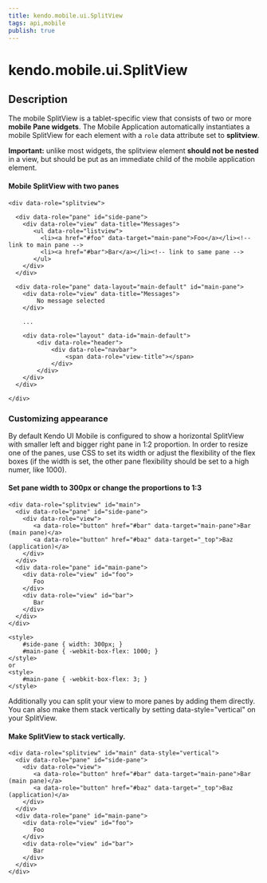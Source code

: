 ```yaml
---
title: kendo.mobile.ui.SplitView
tags: api,mobile
publish: true
---
```


# kendo.mobile.ui.SplitView

## Description



The mobile SplitView is a tablet-specific view that consists of two or more **mobile Pane widgets**. The
Mobile Application automatically instantiates a mobile SplitView for each element with a `role` data attribute set
to **splitview**. 

**Important:** unlike most widgets, the splitview element **should not be nested**
in a view, but should be put as an immediate child of the mobile application element.

#### Mobile SplitView with two panes

    <div data-role="splitview">
    
      <div data-role="pane" id="side-pane">
        <div data-role="view" data-title="Messages">
           <ul data-role="listview">
             <li><a href="#foo" data-target="main-pane">Foo</a></li><!-- link to main pane -->
             <li><a href="#bar">Bar</a></li><!-- link to same pane -->
           </ul>
        </div>
      </div>
    
      <div data-role="pane" data-layout="main-default" id="main-pane">
        <div data-role="view" data-title="Messages">
            No message selected
        </div>
    
        ...
    
        <div data-role="layout" data-id="main-default">
            <div data-role="header">
                <div data-role="navbar">
                    <span data-role="view-title"></span>
                </div>
            </div>
        </div>
      </div>
    
    </div>

### Customizing appearance

By default Kendo UI Mobile is configured to show a horizontal SplitView with smaller left and bigger right pane in 1:2 proportion.
In order to resize one of the panes, use CSS to set its width or adjust the flexibility of the flex boxes (if the width is set, the other pane flexibility should be set to a high numer, like 1000).

#### Set pane width to 300px or change the proportions to 1:3

    <div data-role="splitview" id="main">
      <div data-role="pane" id="side-pane">
        <div data-role="view">
           <a data-role="button" href="#bar" data-target="main-pane">Bar (main pane)</a>
           <a data-role="button" href="#baz" data-target="_top">Baz (application)</a>
        </div>
      </div>
      <div data-role="pane" id="main-pane">
        <div data-role="view" id="foo">
           Foo
        </div>
        <div data-role="view" id="bar">
           Bar
        </div>
      </div>
    </div>
    
    <style>
        #side-pane { width: 300px; }
        #main-pane { -webkit-box-flex: 1000; }
    </style>
    or
    <style>
        #main-pane { -webkit-box-flex: 3; }
    </style>

Additionally you can split your view to more panes by adding them directly. You can also make them stack vertically
by setting data-style="vertical" on your SplitView.

#### Make SplitView to stack vertically.

    <div data-role="splitview" id="main" data-style="vertical">
      <div data-role="pane" id="side-pane">
        <div data-role="view">
           <a data-role="button" href="#bar" data-target="main-pane">Bar (main pane)</a>
           <a data-role="button" href="#baz" data-target="_top">Baz (application)</a>
        </div>
      </div>
      <div data-role="pane" id="main-pane">
        <div data-role="view" id="foo">
           Foo
        </div>
        <div data-role="view" id="bar">
           Bar
        </div>
      </div>
    </div>
